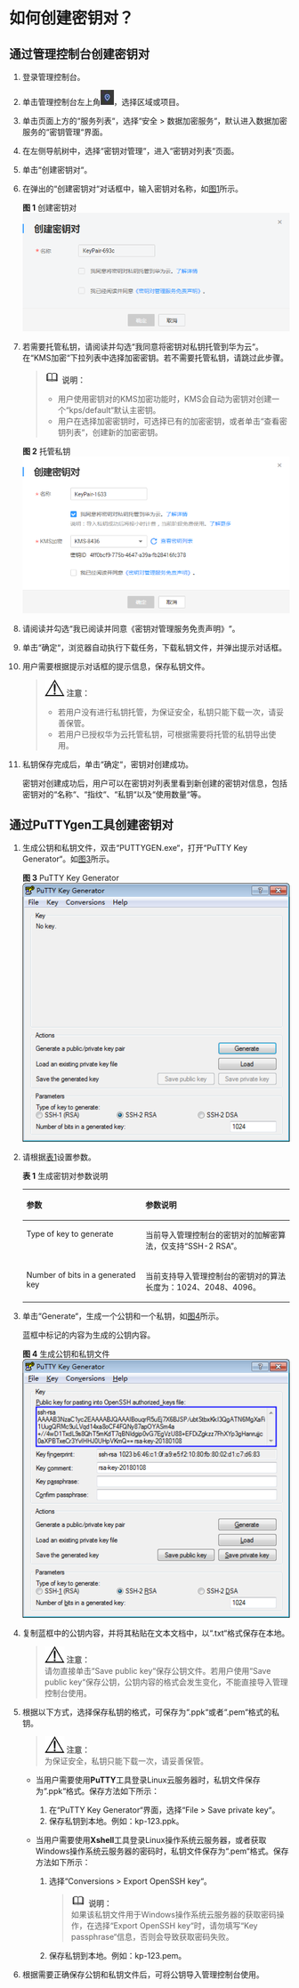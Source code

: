 # 如何创建密钥对？<a name="dew_01_0063"></a>

## 通过管理控制台创建密钥对<a name="section13839101711235"></a>

1.  登录管理控制台。
2.  单击管理控制台左上角![](figures/zh-cn_image_0112947532.jpg)，选择区域或项目。
3.  单击页面上方的“服务列表“，选择“安全  \>  数据加密服务“，默认进入数据加密服务的“密钥管理“界面。
4.  在左侧导航树中，选择“密钥对管理“，进入“密钥对列表“页面。
5.  单击“创建密钥对“。
6.  在弹出的“创建密钥对“对话框中，输入密钥对名称，如[图1](#dew_01_0034_fig18001801152230)所示。

    **图 1**  创建密钥对<a name="dew_01_0034_fig18001801152230"></a>  
    ![](figures/创建密钥对.png "创建密钥对")

7.  若需要托管私钥，请阅读并勾选“我同意将密钥对私钥托管到华为云“。在“KMS加密“下拉列表中选择加密密钥。若不需要托管私钥，请跳过此步骤。

    >![](public_sys-resources/icon-note.gif) **说明：**   
    >-   用户使用密钥对的KMS加密功能时，KMS会自动为密钥对创建一个“kps/default“默认主密钥。  
    >-   用户在选择加密密钥时，可选择已有的加密密钥，或者单击“查看密钥列表“，创建新的加密密钥。  

    **图 2**  托管私钥<a name="dew_01_0034_fig1022869976"></a>  
    ![](figures/托管私钥.png "托管私钥")

8.  请阅读并勾选“我已阅读并同意《密钥对管理服务免责声明》“。
9.  单击“确定“，浏览器自动执行下载任务，下载私钥文件，并弹出提示对话框。
10. 用户需要根据提示对话框的提示信息，保存私钥文件。

    >![](public_sys-resources/icon-notice.gif) **注意：**   
    >-   若用户没有进行私钥托管，为保证安全，私钥只能下载一次，请妥善保管。  
    >-   若用户已授权华为云托管私钥，可根据需要将托管的私钥导出使用。  

11. 私钥保存完成后，单击“确定“，密钥对创建成功。

    密钥对创建成功后，用户可以在密钥对列表里看到新创建的密钥对信息，包括密钥对的“名称“、“指纹“、“私钥“以及“使用数量“等。


## 通过PuTTYgen工具创建密钥对<a name="section179443325239"></a>

1.  生成公钥和私钥文件，双击“PUTTYGEN.exe“，打开“PuTTY Key Generator“。如[图3](#dew_01_0034_fig1028212177)所示。

    **图 3**  PuTTY Key Generator<a name="dew_01_0034_fig1028212177"></a>  
    ![](figures/PuTTY-Key-Generator.png "PuTTY-Key-Generator")

2.  请根据[表1](#dew_01_0034_table11561163013229)设置参数。

    **表 1**  生成密钥对参数说明

    <a name="dew_01_0034_table11561163013229"></a>
    <table><thead align="left"><tr id="dew_01_0034_row145601630192220"><th class="cellrowborder" valign="top" width="44.554455445544555%" id="mcps1.2.3.1.1"><p id="dew_01_0034_p8560630102218"><a name="dew_01_0034_p8560630102218"></a><a name="dew_01_0034_p8560630102218"></a>参数</p>
    </th>
    <th class="cellrowborder" valign="top" width="55.44554455445545%" id="mcps1.2.3.1.2"><p id="dew_01_0034_p55605307225"><a name="dew_01_0034_p55605307225"></a><a name="dew_01_0034_p55605307225"></a>参数说明</p>
    </th>
    </tr>
    </thead>
    <tbody><tr id="dew_01_0034_row156133019224"><td class="cellrowborder" valign="top" width="44.554455445544555%" headers="mcps1.2.3.1.1 "><p id="dew_01_0034_p05601430152217"><a name="dew_01_0034_p05601430152217"></a><a name="dew_01_0034_p05601430152217"></a>Type of key to generate</p>
    </td>
    <td class="cellrowborder" valign="top" width="55.44554455445545%" headers="mcps1.2.3.1.2 "><p id="dew_01_0034_p75614303222"><a name="dew_01_0034_p75614303222"></a><a name="dew_01_0034_p75614303222"></a>当前导入管理控制台的密钥对的加解密算法，仅支持<span class="parmvalue" id="dew_01_0034_parmvalue5560133012221"><a name="dew_01_0034_parmvalue5560133012221"></a><a name="dew_01_0034_parmvalue5560133012221"></a>“SSH-2 RSA”</span>。</p>
    </td>
    </tr>
    <tr id="dew_01_0034_row6561230202210"><td class="cellrowborder" valign="top" width="44.554455445544555%" headers="mcps1.2.3.1.1 "><p id="dew_01_0034_p1856113303223"><a name="dew_01_0034_p1856113303223"></a><a name="dew_01_0034_p1856113303223"></a>Number of bits in a generated key</p>
    </td>
    <td class="cellrowborder" valign="top" width="55.44554455445545%" headers="mcps1.2.3.1.2 "><p id="dew_01_0034_p1356133052219"><a name="dew_01_0034_p1356133052219"></a><a name="dew_01_0034_p1356133052219"></a>当前支持导入管理控制台的密钥对的算法长度为：1024、2048、4096。</p>
    </td>
    </tr>
    </tbody>
    </table>

3.  单击“Generate“，生成一个公钥和一个私钥，如[图4](#dew_01_0034_fig1513010103413)所示。

    蓝框中标记的内容为生成的公钥内容。

    **图 4**  生成公钥和私钥文件<a name="dew_01_0034_fig1513010103413"></a>  
    ![](figures/生成公钥和私钥文件.png "生成公钥和私钥文件")

4.  复制蓝框中的公钥内容，并将其粘贴在文本文档中，以“.txt“格式保存在本地。

    >![](public_sys-resources/icon-notice.gif) **注意：**   
    >请勿直接单击“Save public key“保存公钥文件。若用户使用“Save public key“保存公钥，公钥内容的格式会发生变化，不能直接导入管理控制台使用。  

5.  根据以下方式，选择保存私钥的格式，可保存为“.ppk“或者“.pem“格式的私钥。

    >![](public_sys-resources/icon-notice.gif) **注意：**   
    >为保证安全，私钥只能下载一次，请妥善保管。  

    -   当用户需要使用**PuTTY**工具登录Linux云服务器时，私钥文件保存为“.ppk“格式。保存方法如下所示：
        1.  在“PuTTY Key Generator“界面，选择“File \> Save private key“。
        2.  保存私钥到本地。例如：kp-123.ppk。

    -   当用户需要使用**Xshell**工具登录Linux操作系统云服务器，或者获取Windows操作系统云服务器的密码时，私钥文件保存为“.pem“格式。保存方法如下所示：
        1.  选择“Conversions \> Export OpenSSH key“。

            >![](public_sys-resources/icon-note.gif) **说明：**   
            >如果该私钥文件用于Windows操作系统云服务器的获取密码操作，在选择“Export OpenSSH key“时，请勿填写“Key passphrase“信息，否则会导致获取密码失败。  

        2.  保存私钥到本地。例如：kp-123.pem。


6.  根据需要正确保存公钥和私钥文件后，可将公钥导入管理控制台使用。

